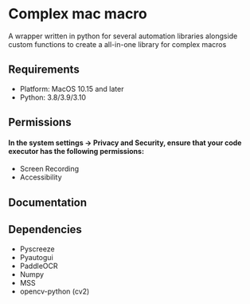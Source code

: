 # Complex mac macro

A wrapper written in python for several automation libraries alongside custom functions to create a all-in-one library for complex macros

## Requirements
- Platform: MacOS 10.15 and later
- Python: 3.8/3.9/3.10

## Permissions
#### In the system settings -> Privacy and Security, ensure that your code executor has the following permissions:
- Screen Recording
- Accessibility

## Documentation

## Dependencies
- Pyscreeze
- Pyautogui
- PaddleOCR
- Numpy
- MSS
- opencv-python (cv2)



